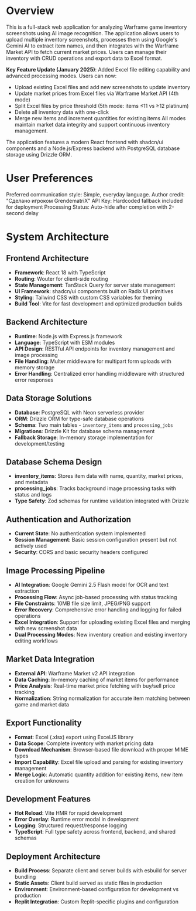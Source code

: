 # Overview

This is a full-stack web application for analyzing Warframe game inventory screenshots using AI image recognition. The application allows users to upload multiple inventory screenshots, processes them using Google's Gemini AI to extract item names, and then integrates with the Warframe Market API to fetch current market prices. Users can manage their inventory with CRUD operations and export data to Excel format.

**Key Feature Update (January 2025)**: Added Excel file editing capability and advanced processing modes. Users can now:
- Upload existing Excel files and add new screenshots to update inventory
- Update market prices from Excel files via Warframe Market API (4th mode)
- Split Excel files by price threshold (5th mode: items ≤11 vs ≥12 platinum)
- Delete all inventory data with one-click
- Merge new items and increment quantities for existing items
All modes maintain market data integrity and support continuous inventory management.

The application features a modern React frontend with shadcn/ui components and a Node.js/Express backend with PostgreSQL database storage using Drizzle ORM.

# User Preferences

Preferred communication style: Simple, everyday language.
Author credit: "Сделано игроком GrendematriX" 
API Key: Hardcoded fallback included for deployment
Processing Status: Auto-hide after completion with 2-second delay

# System Architecture

## Frontend Architecture
- **Framework**: React 18 with TypeScript
- **Routing**: Wouter for client-side routing
- **State Management**: TanStack Query for server state management
- **UI Framework**: shadcn/ui components built on Radix UI primitives
- **Styling**: Tailwind CSS with custom CSS variables for theming
- **Build Tool**: Vite for fast development and optimized production builds

## Backend Architecture
- **Runtime**: Node.js with Express.js framework
- **Language**: TypeScript with ESM modules
- **API Design**: RESTful API endpoints for inventory management and image processing
- **File Handling**: Multer middleware for multipart form uploads with memory storage
- **Error Handling**: Centralized error handling middleware with structured error responses

## Data Storage Solutions
- **Database**: PostgreSQL with Neon serverless provider
- **ORM**: Drizzle ORM for type-safe database operations
- **Schema**: Two main tables - `inventory_items` and `processing_jobs`
- **Migrations**: Drizzle Kit for database schema management
- **Fallback Storage**: In-memory storage implementation for development/testing

## Database Schema Design
- **inventory_items**: Stores item data with name, quantity, market prices, and metadata
- **processing_jobs**: Tracks background image processing tasks with status and logs
- **Type Safety**: Zod schemas for runtime validation integrated with Drizzle

## Authentication and Authorization
- **Current State**: No authentication system implemented
- **Session Management**: Basic session configuration present but not actively used
- **Security**: CORS and basic security headers configured

## Image Processing Pipeline
- **AI Integration**: Google Gemini 2.5 Flash model for OCR and text extraction
- **Processing Flow**: Async job-based processing with status tracking
- **File Constraints**: 10MB file size limit, JPEG/PNG support
- **Error Recovery**: Comprehensive error handling and logging for failed operations
- **Excel Integration**: Support for uploading existing Excel files and merging with new screenshot data
- **Dual Processing Modes**: New inventory creation and existing inventory editing workflows

## Market Data Integration
- **External API**: Warframe Market v2 API integration
- **Data Caching**: In-memory caching of market items for performance
- **Price Analysis**: Real-time market price fetching with buy/sell price tracking
- **Normalization**: String normalization for accurate item matching between game and market data

## Export Functionality
- **Format**: Excel (.xlsx) export using ExcelJS library  
- **Data Scope**: Complete inventory with market pricing data
- **Download Mechanism**: Browser-based file download with proper MIME types
- **Import Capability**: Excel file upload and parsing for existing inventory management
- **Merge Logic**: Automatic quantity addition for existing items, new item creation for unknowns

## Development Features
- **Hot Reload**: Vite HMR for rapid development
- **Error Overlay**: Runtime error modal in development
- **Logging**: Structured request/response logging
- **TypeScript**: Full type safety across frontend, backend, and shared schemas

## Deployment Architecture
- **Build Process**: Separate client and server builds with esbuild for server bundling
- **Static Assets**: Client build served as static files in production
- **Environment**: Environment-based configuration for development vs production
- **Replit Integration**: Custom Replit-specific plugins and configuration